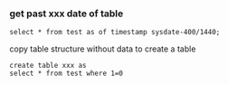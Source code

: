 ### get past xxx date of table 
```
select * from test as of timestamp sysdate-400/1440; 
```

copy table structure without data to create a table
```
create table xxx as
select * from test where 1=0
```

